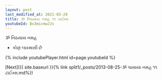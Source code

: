 ```yaml
---
layout: post
last_modified_at: 2021-03-29
title: ૐ નિઠયાય નમહ ૧૧ ટાઈમ્સ
youtubeId: Bx3micmwJJs
---
```

 
 
 ૐ નિઠયાય નમહ  
 
 -  કોણ બારમાસી છે 
 
  
 
  
 
 
 
 
 
 


{% include youtubePlayer.html id=page.youtubeId %}
 
[Next]({{ site.baseurl }}{% link  split1/_posts/2013-08-25-ૐ પાસાયા નમહ ૧૧ ટાઈમ્સ.md%})
 
